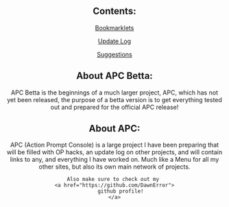 <center>
<h2>
    Contents:
</h2>
<p>
<a href="https://dawnerror.github.io/APC-Betta-Bookmarklets/">
    Bookmarklets
</a>
    </p>
    <p>
<a href="https://dawnerror.github.io/APC-Betta-Update-Log/">
    Update Log
</a>
    </p>
    <p>
<a href="https://dawnerror.github.io/APC-Betta-Suggestions/">
    Suggestions
</a>
    </p>
<h2>
    About APC Betta:
</h2>
<p>
    APC Betta is the beginnings of a much larger project, APC, which has not yet been released, the purpose of a betta version is to get everything tested out and prepared for the official APC release!
</p>
<h2>
    About APC:
</h2>
<p>
    APC (Action Prompt Console) is a large project I have been preparing that will be filled with OP hacks, an update log on other projects, and will contain links to any, and everything I have worked on. Much like a Menu for all my other sites, but also its own main network of projects.

    Also make sure to check out my 
    <a href="https://github.com/DawnError">
        github profile!
    </a>
</p>
</center>
